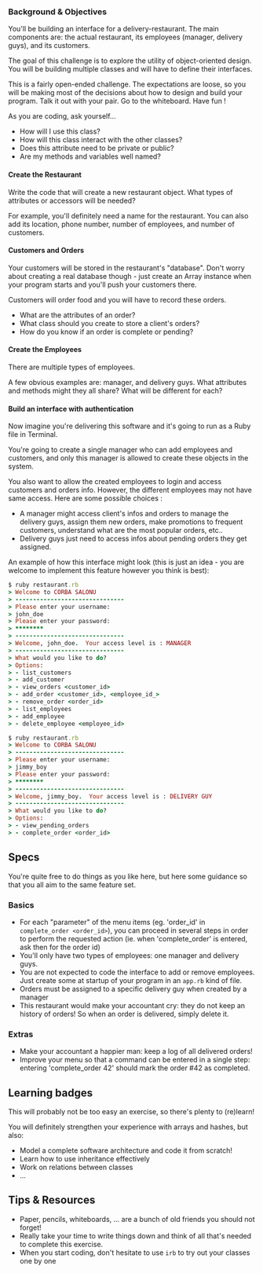### Background & Objectives

You'll be building an interface for a delivery-restaurant. The main components are: the actual restaurant, its employees (manager, delivery guys), and its customers.

The goal of this challenge is to explore the utility of object-oriented design. You will be building multiple classes and will have to define their interfaces.

This is a fairly open-ended challenge. The expectations are loose, so you will be making most of the decisions about how to design and build your program. Talk it out with your pair. Go to the whiteboard. Have fun !

As you are coding, ask yourself...

* How will I use this class?
* How will this class interact with the other classes?
* Does this attribute need to be private or public?
* Are my methods and variables well named?

#### Create the Restaurant
Write the code that will create a new restaurant object. What types of attributes or accessors will be needed?

For example, you'll definitely need a name for the restaurant. You can also add its location, phone number, number of employees, and number of customers.

#### Customers and Orders
Your customers will be stored in the restaurant's "database".
Don't worry about creating a real database though - just create an Array instance when your program starts and you'll push your customers there.

Customers will order food and you will have to record these orders.

* What are the attributes of an order?
* What class should you create to store a client's orders?
* How do you know if an order is complete or pending?


#### Create the Employees
There are multiple types of employees.

A few obvious examples are: manager, and delivery guys. What attributes and methods might they all share? What will be different for each?

#### Build an interface with authentication
Now imagine you're delivering this software and it's going to run as a Ruby file in Terminal.

You're going to create a single manager who can add employees and customers, and only this manager is allowed to create these objects in the system.

You also want to allow the created employees to login and access customers and orders info. However, the different employees may not have same access. Here are some possible choices :

* A manager might access client's infos and orders to manage the delivery guys, assign them new orders, make promotions to frequent customers, understand what are the most popular orders, etc..
* Delivery guys just need to access infos about pending orders they get assigned.

An example of how this interface might look (this is just an idea - you are welcome to implement this feature however you think is best):

```ruby
$ ruby restaurant.rb
> Welcome to CORBA SALONU
> -------------------------------
> Please enter your username:
> john_doe
> Please enter your password:
> ********
> -------------------------------
> Welcome, john_doe.  Your access level is : MANAGER
> -------------------------------
> What would you like to do?
> Options:
> - list_customers
> - add_customer
> - view_orders <customer_id>
> - add_order <customer_id>, <employee_id_>
> - remove_order <order_id>
> - list_employees
> - add_employee
> - delete_employee <employee_id>
```



```ruby
$ ruby restaurant.rb
> Welcome to CORBA SALONU
> -------------------------------
> Please enter your username:
> jimmy_boy
> Please enter your password:
> ********
> -------------------------------
> Welcome, jimmy_boy.  Your access level is : DELIVERY GUY
> -------------------------------
> What would you like to do?
> Options:
> - view_pending_orders
> - complete_order <order_id>
```

## Specs

You're quite free to do things as you like here, but here some guidance so that
you all aim to the same feature set.

### Basics

* For each "parameter" of the menu items (eg. 'order_id' in `complete_order <order_id>`), you can proceed in several steps in order to perform the requested action (ie. when 'complete_order' is entered, ask then for the order id)
* You'll only have two types of employees: one manager and delivery guys.
* You are not expected to code the interface to add or remove employees. Just create some at startup of your program in an `app.rb` kind of file.
* Orders must be assigned to a specific delivery guy when created by a manager
* This restaurant would make your accountant cry: they do not keep an history of orders! So when an order is delivered, simply delete it.

### Extras

* Make your accountant a happier man: keep a log of all delivered orders!
* Improve your menu so that a command can be entered in a single step: entering 'complete_order 42' should mark the order #42 as completed.


## Learning badges

This will probably not be too easy an exercise, so there's plenty to (re)learn!

You will definitely strengthen your experience with arrays and hashes, but also:

* Model a complete software architecture and code it from scratch!
* Learn how to use inheritance effectively
* Work on relations between classes
* ...

## Tips & Resources

* Paper, pencils, whiteboards, ... are a bunch of old friends you should not forget!
* Really take your time to write things down and think of all that's needed to complete this exercise.
* When you start coding, don't hesitate to use `irb` to try out your classes one by one

